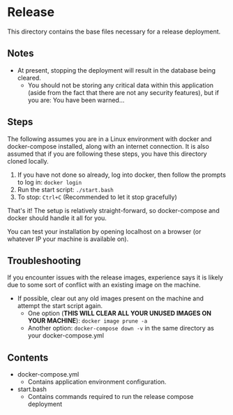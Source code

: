 # Release
This directory contains the base files necessary for a release deployment.

## Notes
- At present, stopping the deployment will result in the database being cleared.
    - You should not be storing any critical data within this application (aside from the fact that there are not any security features), but if you are: You have been warned...

## Steps
The following assumes you are in a Linux environment with docker and docker-compose installed, along with an internet connection.
It is also assumed that if you are following these steps, you have this directory cloned locally.
1. If you have not done so already, log into docker, then follow the prompts to log in: ```docker login```
2. Run the start script: ```./start.bash```
3. To stop: ```Ctrl+C``` (Recommended to let it stop gracefully)  

That's it! The setup is relatively straight-forward, so docker-compose and docker should handle it all for you.  

You can test your installation by opening localhost on a browser (or whatever IP your machine is available on).

## Troubleshooting
If you encounter issues with the release images, experience says it is likely due to some sort of conflict with an existing image on the machine.
- If possible, clear out any old images present on the machine and attempt the start script again.
    - One option (**THIS WILL CLEAR ALL YOUR UNUSED IMAGES ON YOUR MACHINE**): ```docker image prune -a```
    - Another option: ```docker-compose down -v``` in the same directory as your docker-compose.yml

## Contents
- docker-compose.yml
    - Contains application environment configuration.
- start.bash
    - Contains commands required to run the release compose deployment
